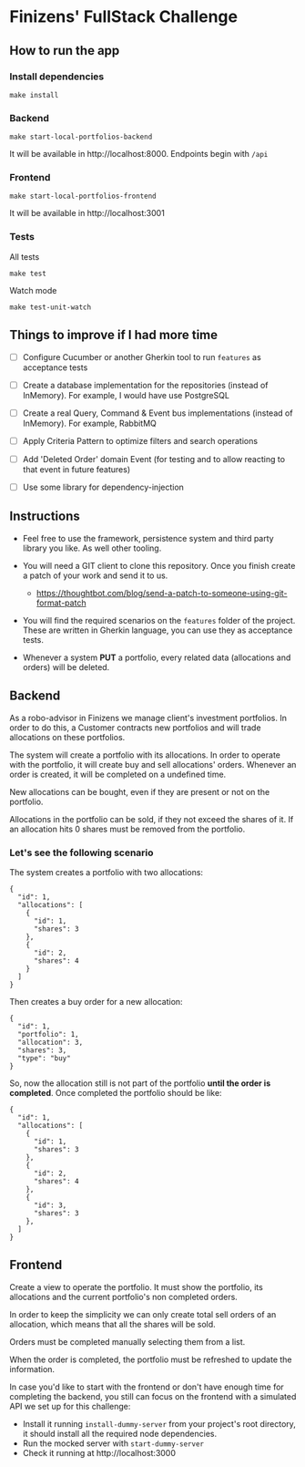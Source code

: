 # Finizens' FullStack Challenge

## How to run the app

### Install dependencies
```
make install
```

### Backend
```
make start-local-portfolios-backend
```

It will be available in http://localhost:8000. Endpoints begin with ```/api```

### Frontend
```
make start-local-portfolios-frontend
```

It will be available in http://localhost:3001

### Tests

All tests
```
make test
```

Watch mode
```
make test-unit-watch
```


## Things to improve if I had more time

- [ ] Configure Cucumber or another Gherkin tool to run ```features``` as acceptance tests
- [ ] Create a database implementation for the repositories (instead of InMemory). For example, I would have use PostgreSQL
- [ ] Create a real Query, Command & Event bus implementations (instead of InMemory). For example, RabbitMQ
- [ ] Apply Criteria Pattern to optimize filters and search operations
- [ ] Add 'Deleted Order' domain Event (for testing and to allow reacting to that event in future features)
- [ ] Use some library for dependency-injection


## Instructions

  - Feel free to use the framework, persistence system and third party library you like.
   As well other tooling.
   
  - You will need a GIT client to clone this repository. Once you finish
  create a patch of your work and send it to us. 
    - https://thoughtbot.com/blog/send-a-patch-to-someone-using-git-format-patch
    
  - You will find the required scenarios on the `features` folder of the project. 
  These are written in Gherkin language, you can use they as acceptance tests.
  
  - Whenever a system **PUT** a portfolio, every related data (allocations and orders)
    will be deleted.


## Backend

As a robo-advisor in Finizens we manage client's investment portfolios. 
In order to do this, a Customer contracts new portfolios and will trade allocations
on these portfolios.

The system will create a portfolio with its allocations.
In order to operate with the portfolio, it will create buy and sell
allocations' orders. Whenever an order is created, it will be completed on a undefined time. 

New allocations can be bought, even if they are present or not on the portfolio.

Allocations in the portfolio can be sold, if they not exceed the shares of it.
If an allocation hits 0 shares must be removed from the portfolio.

### Let's see the following scenario

The system creates a portfolio with two allocations: 
```
{
  "id": 1,
  "allocations": [
    {
      "id": 1,
      "shares": 3
    },
    {
      "id": 2,
      "shares": 4
    }
  ]
}
```

Then creates a buy order for a new allocation:
```
{
  "id": 1,
  "portfolio": 1,
  "allocation": 3,
  "shares": 3,
  "type": "buy"
}
```

So, now the allocation still is not part of the portfolio **until the order is completed**.
Once completed the portfolio should be like:
```
{
  "id": 1,
  "allocations": [
    {
      "id": 1,
      "shares": 3
    },
    {
      "id": 2,
      "shares": 4
    },
    {
      "id": 3,
      "shares": 3
    },
  ]
}
```

## Frontend

Create a view to operate the portfolio. It must show the portfolio, its allocations
and the current portfolio's non completed orders.

In order to keep the simplicity we can only create total sell orders of an allocation,
which means that all the shares will be sold.

Orders must be completed manually selecting them from a list. 

When the order is completed, the portfolio must be refreshed to update the information.

In case you'd like to start with the frontend or don't have enough time for completing the backend, you still can focus on the frontend with a simulated API we set up for this challenge:
* Install it running `install-dummy-server` from your project's root directory, it should install all the required node dependencies.
* Run the mocked server with `start-dummy-server`
* Check it running at http://localhost:3000
